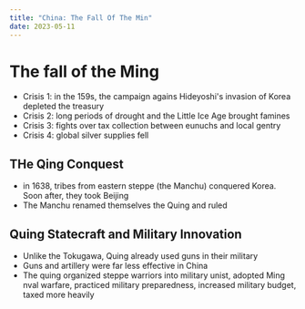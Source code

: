```yaml
---
title: "China: The Fall Of The Min"
date: 2023-05-11
---
```

# The fall of the Ming
- Crisis 1: in the 159s, the campaign agains Hideyoshi's invasion of Korea depleted the treasury
- Crisis 2: long periods of drought and the Little Ice Age brought famines
- Crisis 3: fights over tax collection between eunuchs and local gentry
- Crisis 4: global silver supplies fell

## THe Qing Conquest
- in 1638, tribes from eastern steppe (the Manchu) conquered Korea. Soon after, they took Beijing
- The Manchu renamed themselves the Quing and ruled

## Quing Statecraft and Military Innovation
- Unlike the Tokugawa, Quing already used guns in their military
- Guns and artillery were far less effective in China
- The quing organized steppe warriors into military unist, adopted Ming nval warfare, practiced military preparedness, increased military budget, taxed more heavily
